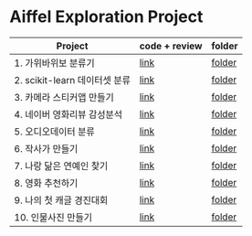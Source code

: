 # Aiffel Exploration Project

|Project|code + review|folder|
|-|-|-|
|1. 가위바위보 분류기 | [link](https://github.com/nameunji/aiffel_project/blob/main/exp/[E-01]rock_scissor_paper.ipynb) | [folder](https://github.com/nameunji/aiffel_project/tree/main/rock_scissor_paper_classifier) |
|2. scikit-learn 데이터셋 분류 | [link](https://github.com/nameunji/aiffel_project/blob/main/exp/[E-02]DigitWineCancer.ipynb) | [folder](https://github.com/nameunji/aiffel_project/tree/main/scikit_learn_classifier) |
|3. 카메라 스티커앱 만들기 | [link](https://github.com/nameunji/aiffel_project/blob/main/exp/[E-03]cat_whiskers.ipynb) | [folder](https://github.com/nameunji/aiffel_project/tree/main/camera_sticker) |
|4. 네이버 영화리뷰 감성분석 | [link](https://github.com/nameunji/aiffel_project/blob/main/exp/[E-04]sentiment_classification.ipynb) | [folder](https://github.com/nameunji/aiffel_project/tree/main/sentiment_classification) |
|5. 오디오데이터 분류 | [link](https://github.com/nameunji/aiffel_project/blob/main/exp/[E-05]Spectrogram_classification.ipynb) | [folder](https://github.com/nameunji/aiffel_project/tree/main/speech_recognition) |
|6. 작사가 만들기 | [link](https://github.com/nameunji/aiffel_project/blob/main/exp/[E-06]lyricist.ipynb) | [folder](https://github.com/nameunji/aiffel_project/tree/main/lyricist) |
|7. 나랑 닮은 연예인 찾기 | [link](https://github.com/nameunji/aiffel_project/blob/main/exp/[E-07]face_embedding.ipynb) | [folder](https://github.com/nameunji/aiffel_project/tree/main/face_embedding) |
|8. 영화 추천하기 | [link](https://github.com/nameunji/aiffel_project/blob/main/exp/[E-08]movielens.ipynb) | [folder](https://github.com/nameunji/aiffel_project/tree/main/recommend_data) |
|9. 나의 첫 캐글 경진대회| [link](https://github.com/nameunji/aiffel_project/blob/main/exp/[E-09]kaggle.ipynb) | [folder](https://github.com/nameunji/aiffel_project/tree/main/kaggle_kakr_housing) |
|10. 인물사진 만들기| [link](https://github.com/nameunji/aiffel_project/blob/main/exp/[E-10]segmentation.ipynb) | [folder](https://github.com/nameunji/aiffel_project/tree/main/human_segmentation) |